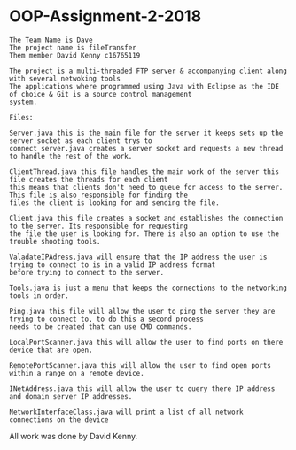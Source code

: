 # OOP-Assignment-2-2018
	

	The Team Name is Dave
	The project name is fileTransfer
	Them member David Kenny c16765119
	
	The project is a multi-threaded FTP server & accompanying client along with several netwoking tools
	The applications where programmed using Java with Eclipse as the IDE of choice & Git is a source control management 
	system.
	
	Files:

	Server.java this is the main file for the server it keeps sets up the server socket as each client trys to 
	connect server.java creates a server socket and requests a new thread to handle the rest of the work.
	
	ClientThread.java this file handles the main work of the server this file creates the threads for each client
	this means that clients don't need to queue for access to the server. This file is also responsible for finding the
	files the client is looking for and sending the file.
	
	Client.java this file creates a socket and establishes the connection to the server. Its responsible for requesting 
	the file the user is looking for. There is also an option to use the trouble shooting tools.
	
	ValadateIPAdress.java will ensure that the IP address the user is trying to connect to is in a valid IP address format
	before trying to connect to the server.
	
	Tools.java is just a menu that keeps the connections to the networking tools in order.
	
	Ping.java this file will allow the user to ping the server they are trying to connect to, to do this a second process 
	needs to be created that can use CMD commands.
	
	LocalPortScanner.java this will allow the user to find ports on there device that are open.
	
	RemotePortScanner.java this will allow the user to find open ports within a range on a remote device.
	
	INetAddress.java this will allow the user to query there IP address and domain server IP addresses.
	
	NetworkInterfaceClass.java will print a list of all network connections on the device
	
All work was done by David Kenny.
